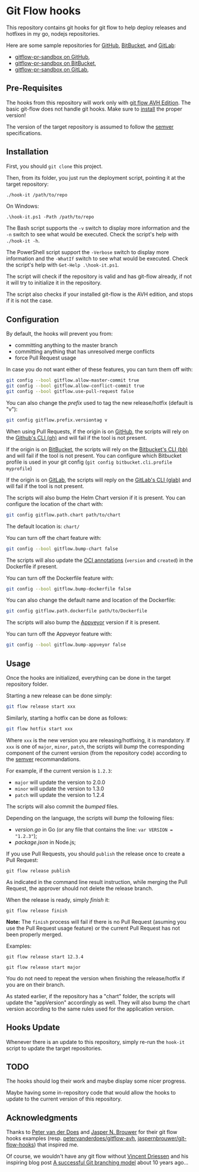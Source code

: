 # Git Flow hooks

This repository contains git hooks for git flow to help deploy releases and hotfixes in my go, nodejs repositories.

Here are some sample repositories for [GitHub](https://github.com), [BitBucket](https://bitbucket.org), and [GitLab](https://gitlab.com):

- [gitflow-pr-sandbox on GitHub](https://github.com/gildas/gitflow-pr-sandbox),
- [gitflow-pr-sandbox on BitBucket](https://bitbucket.org/gildas_cherruel/gitflow-pr-sandbox),
- [gitflow-pr-sandbox on GitLab](https://gitlab.com/gildas_cherruel/gitflow-pr-sandbox),

## Pre-Requisites

The hooks from this repository will work only with [git flow AVH Edition](https://github.com/petervanderdoes/gitflow-avh). The basic git-flow does not handle git hooks. Make sure to [install](https://github.com/petervanderdoes/gitflow-avh/wiki/Installation) the proper version!

The version of the target repository is assumed to follow the [semver](https://semver.org) specifications.

## Installation

First, you should `git clone` this project.

Then, from its folder, you just run the deployment script, pointing it at the target repository:  
```bash
./hook-it /path/to/repo
```  
On Windows:
```posh
.\hook-it.ps1 -Path /path/to/repo
```

The Bash script supports the `-v` switch to display more information and the `-n` switch to see what would be executed. Check the script's help with `./hook-it -h`.

The PowerShell script support the `-Verbose` switch to display more information and the `-WhatIf` switch to see what would be executed. Check the script's help with `Get-Help .\hook-it.ps1`.

The script will check if the repository is valid and has git-flow already, if not it will try to initialize it in the repository.

The script also checks if your installed git-flow is the AVH edition, and stops if it is not the case.

## Configuration

By default, the hooks will prevent you from:
- committing anything to the master branch
- committing anything that has unresolved merge conflicts
- force Pull Request usage

In case you do not want either of these features, you can turn them off with:
```bash
git config --bool gitflow.allow-master-commit true
git config --bool gitflow.allow-conflict-commit true
git config --bool gitflow.use-pull-request false
```

You can also change the _prefix_ used to tag the new release/hotfix (default is "v"):
```bash
git config gitflow.prefix.versiontag v
```

When using Pull Requests, if the origin is on [GitHub](https://github.com), the scripts will rely on the [Github's CLI (gh)](https://cli.github.com) and will fail if the tool is not present.

If the origin is on [BitBucket](https://bitbucket.org), the scripts will rely on the [Bitbucket's CLI (bb)](https://bitbucket.org/gildas_cherruel/bb) and will fail if the tool is not present. You can configure which Bitbucket profile is used in your git config (`git config bitbucket.cli.profile myprofile`)

If the origin is on [GitLab](https://gitlab.com), the scripts will reply on the [GitLab's CLI (glab)](https://gitlab.com/gitlab-org/cli) and will fail if the tool is not present.

The scripts will also bump the Helm Chart version if it is present. You can configure the location of the chart with:  
```bash
git config gitflow.path.chart path/to/chart
```
The default location is: `chart/`

You can turn off the chart feature with:
```bash
git config --bool gitflow.bump-chart false
```

The scripts will also update the [OCI annotations](https://github.com/opencontainers/image-spec/blob/main/annotations.md) (`version` and `created`) in the Dockerfile if present.

You can turn off the Dockerfile feature with:
```bash
git config --bool gitflow.bump-dockerfile false
```

You can also change the default name and location of the Dockerfile:
```bash
git config gitflow.path.dockerfile path/to/Dockerfile
```

The scripts will also bump the [Appveyor](https://www.appveyor.com) version if it is present.

You can turn off the Appveyor feature with:
```bash
git config --bool gitflow.bump-appveyor false
```


## Usage

Once the hooks are initialized, everything can be done in the target repository folder.

Starting a new release can be done simply:
```bash
git flow release start xxx
```

Similarly, starting a hotfix can be done as follows:
```bash
git flow hotfix start xxx
```

Where `xxx` is the new version you are releasing/hotfixing, it is mandatory. If `xxx` is one of `major`, `minor`, `patch`, the scripts will _bump_ the corresponding component of the current version (from the repository code) according to the [semver](https://semver.org) recommandations.

For example, if the current version is `1.2.3`:
- `major` will update the version to 2.0.0
- `minor` will update the version to 1.3.0
- `patch` will update the version to 1.2.4

The scripts will also commit the _bumped_ files.

Depending on the language, the scripts will _bump_ the following files:
- _version.go_ in Go (or any file that contains the line: `var VERSION = "1.2.3"`);
- _package.json_ in Node.js;

If you use Pull Requests, you should `publish` the release once to create a Pull Request:

```console
git flow release publish
```

As indicated in the command line result instruction, while merging the Pull Request, the approver should not delete the release branch.

When the release is ready, simply _finish_ it:
```console
git flow release finish
```

**Note:** The `finish` process will fail if there is no Pull Request (asuming you use the Pull Request usage feature) or the current Pull Request has not been properly merged.

Examples:
```console
git flow release start 12.3.4
```
```console
git flow release start major
```

You do not need to repeat the version when finishing the release/hotfix if you are on their branch.

As stated earlier, if the repository has a "chart" folder, the scripts will update the "appVersion" accordingly as well.
They will also bump the chart version according to the same rules used for the application version.

## Hooks Update

Whenever there is an update to this repository, simply re-run the `hook-it` script to update the target repositories.

## TODO

The hooks should log their work and maybe display some nicer progress.

Maybe having some in-repository code that would allow the hooks to update to the current version of this repository.

## Acknowledgments

Thanks to [Peter van der Does](https://github.com/petervanderdoes) and [Jasper N. Brouwer](https://github.com/jaspernbrouwer) for their git flow hooks examples (resp. [petervanderdoes/gitflow-avh](https://github.com/petervanderdoes/gitflow-avh), [jaspernbrouwer/git-flow-hooks](https://github.com/jaspernbrouwer/git-flow-hooks)) that inspired me.

Of course, we wouldn't have any git flow without [Vincent Driessen](https://nvie.com/about) and his inspiring blog post [A successful Git branching model](https://nvie.com/posts/a-successful-git-branching-model) about 10 years ago...

